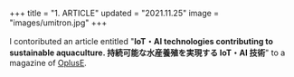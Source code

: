 +++
title = "1. ARTICLE"
updated = "2021.11.25"
image = "images/umitron.jpg"
+++

I contoributed an article entitled "**IoT・AI technologies contributing to sustainable aquaculture. 持続可能な水産養殖を実現する IoT・AI 技術**" to a magazine of [OplusE](https://www.adcom-media.co.jp/bn/2021/11/25/42579/).
